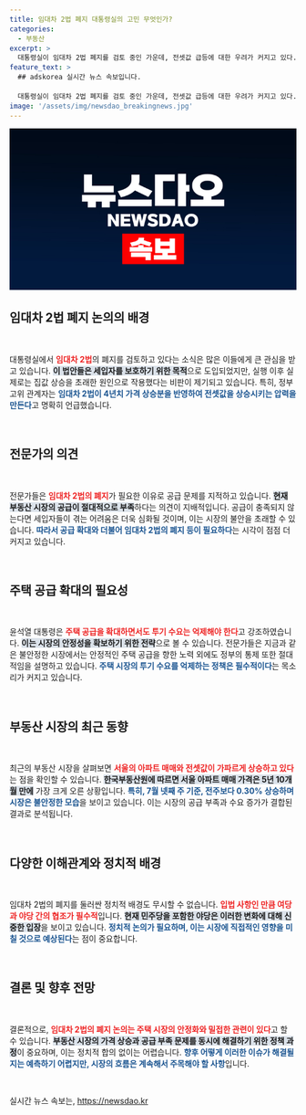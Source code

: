 ```yaml
---
title: 임대차 2법 폐지 대통령실의 고민 무엇인가?
categories:
  - 부동산
excerpt: >
  대통령실이 임대차 2법 폐지를 검토 중인 가운데, 전셋값 급등에 대한 우려가 커지고 있다. 공급 확대를 지시한 윤석열 대통령의 정책 방향은 반전의 기로에 서 있으며, 부동산 시장의 향후 전망이 주목받고 있다.
feature_text: >
  ## adskorea 실시간 뉴스 속보입니다.

  대통령실이 임대차 2법 폐지를 검토 중인 가운데, 전셋값 급등에 대한 우려가 커지고 있다. 공급 확대를 지시한 윤석열 대통령의 정책 방향은 반전의 기로에 서 있으며, 부동산 시장의 향후 전망이 주목받고 있다.
image: '/assets/img/newsdao_breakingnews.jpg'
---
```


<p><img src="/assets/img/newsdao_breakingnews.jpg" alt="adskorea 속보" /></p>

<h2 data-ke-size="size26">임대차 2법 폐지 논의의 배경</h2>

<p data-ke-size="size16">&nbsp;</p>

<p>대통령실에서 <b><span style="color: #ee2323;">임대차 2법</span></b>의 폐지를 검토하고 있다는 소식은 많은 이들에게 큰 관심을 받고 있습니다. <b><span style="background-color: #21538527;">이 법안들은 세입자를 보호하기 위한 목적</span></b>으로 도입되었지만, 실행 이후 실제로는 집값 상승을 초래한 원인으로 작용했다는 비판이 제기되고 있습니다. 특히, 정부 고위 관계자는 <b><span style="color: #1a5490;">임대차 2법이 4년치 가격 상승분을 반영하여 전셋값을 상승시키는 압력을 만든다</span></b>고 명확히 언급했습니다. </p>

<p data-ke-size="size16">&nbsp;</p>

<h2 data-ke-size="size26">전문가의 의견</h2>

<p data-ke-size="size16">&nbsp;</p>

<p>전문가들은 <b><span style="color: #ee2323;">임대차 2법의 폐지</span></b>가 필요한 이유로 공급 문제를 지적하고 있습니다. <b><span style="background-color: #21538527;">현재 부동산 시장의 공급이 절대적으로 부족</span></b>하다는 의견이 지배적입니다. 공급이 충족되지 않는다면 세입자들이 겪는 어려움은 더욱 심화될 것이며, 이는 시장의 불안을 초래할 수 있습니다. <b><span style="color: #1a5490;">따라서 공급 확대와 더불어 임대차 2법의 폐지 등이 필요하다</span></b>는 시각이 점점 더 커지고 있습니다.</p>

<p data-ke-size="size16">&nbsp;</p>

<h2 data-ke-size="size26">주택 공급 확대의 필요성</h2>

<p data-ke-size="size16">&nbsp;</p>

<p>윤석열 대통령은 <b><span style="color: #ee2323;">주택 공급을 확대하면서도 투기 수요는 억제해야 한다</span></b>고 강조하였습니다. <b><span style="background-color: #21538527;">이는 시장의 안정성을 확보하기 위한 전략</span></b>으로 볼 수 있습니다. 전문가들은 지금과 같은 불안정한 시장에서는 안정적인 주택 공급을 향한 노력 외에도 정부의 통제 또한 절대적임을 설명하고 있습니다. <b><span style="color: #1a5490;">주택 시장의 투기 수요를 억제하는 정책은 필수적이다</span></b>는 목소리가 커지고 있습니다.</p>

<p data-ke-size="size16">&nbsp;</p>

<h2 data-ke-size="size26">부동산 시장의 최근 동향</h2>

<p data-ke-size="size16">&nbsp;</p>

<p>최근의 부동산 시장을 살펴보면 <b><span style="color: #ee2323;">서울의 아파트 매매와 전셋값이 가파르게 상승하고 있다</span></b>는 점을 확인할 수 있습니다. <b><span style="background-color: #21538527;">한국부동산원에 따르면 서울 아파트 매매 가격은 5년 10개월 만에</span></b> 가장 크게 오른 상황입니다. <b><span style="color: #1a5490;">특히, 7월 넷째 주 기준, 전주보다 0.30% 상승하며 시장은 불안정한 모습</span></b>을 보이고 있습니다. 이는 시장의 공급 부족과 수요 증가가 결합된 결과로 분석됩니다.</p>

<p data-ke-size="size16">&nbsp;</p>

<h2 data-ke-size="size26">다양한 이해관계와 정치적 배경</h2>

<p data-ke-size="size16">&nbsp;</p>

<p>임대차 2법의 폐지를 둘러싼 정치적 배경도 무시할 수 없습니다. <b><span style="color: #ee2323;">입법 사항인 만큼 여당과 야당 간의 협조가 필수적</span></b>입니다. <b><span style="background-color: #21538527;">현재 민주당을 포함한 야당은 이러한 변화에 대해 신중한 입장</span></b>을 보이고 있습니다. <b><span style="color: #1a5490;">정치적 논의가 필요하며, 이는 시장에 직접적인 영향을 미칠 것으로 예상된다</span></b>는 점이 중요합니다.</p>

<p data-ke-size="size16">&nbsp;</p>

<h2 data-ke-size="size26">결론 및 향후 전망</h2>

<p data-ke-size="size16">&nbsp;</p>

<p>결론적으로, <b><span style="color: #ee2323;">임대차 2법의 폐지 논의는 주택 시장의 안정화와 밀접한 관련이 있다</span></b>고 할 수 있습니다. <b><span style="background-color: #21538527;">부동산 시장의 가격 상승과 공급 부족 문제를 동시에 해결하기 위한 정책 과정</span></b>이 중요하며, 이는 정치적 합의 없이는 어렵습니다. <b><span style="color: #1a5490;">향후 어떻게 이러한 이슈가 해결될지는 예측하기 어렵지만, 시장의 흐름은 계속해서 주목해야 할 사항</span></b>입니다. </p>

<p data-ke-size="size16">&nbsp;</p>
실시간 뉴스 속보는, <a href="https://newsdao.kr" rel="dofollow">https://newsdao.kr</a>


